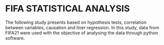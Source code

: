 # FIFA STATISTICAL ANALYSIS
 The following study presents based on hypothesis tests, correlation  between variables, causation and liner regression. In this study, data from FIFA21 were used with the objective of analysing the data through python software.
